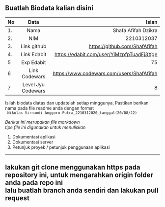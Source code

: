 **Buatlah Biodata kalian disini** <br />
----------------------------------------
|No | Data  | Isian|
|---|:-------:|------:|
|1. |Nama     | Shafa Afifah Dzikra |
|2.| NIM        | 2210312037 |
|3. |Link github | https://github.com/ShafAfifah |
|4.| Link Edabit | https://edabit.com/user/YiMzpfpTuadEj3Xge |
|5|Exp Edabit   | 75 |
|6| Link Codewars| https://www.codewars.com/users/ShafAfifah|
|7| Level Jyu Codewars|8|

Isilah biodata diatas dan updatelah setiap minggunya,
Pastikan berikan nama pada file readme anda dengan format <br/>
`
Nikolas Virnandi Anggoro Putra_2210312020_tanggal(20/08/22)` 

*Berikut ini merupakan file markdown <br/> tipe file ini digunakan untuk menuliskan*
1. Dokumentasi aplikasi
2. Dokumentasi server
3. Petunjuk proyek / petunjuk penggunaan aplikasi
----
**lakukan git clone menggunakan https pada repository ini, untuk mengarahkan origin folder anda pada repo ini<br/> lalu buatlah branch anda sendiri dan lakukan pull request**
----
